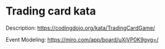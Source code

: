 # Trading card kata

Description: https://codingdojo.org/kata/TradingCardGame/

Event Modeling: https://miro.com/app/board/uXjVP0K9gvg=/
